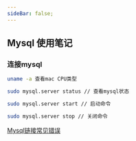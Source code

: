 ```yaml
---
sideBar: false;
---
```

## Mysql 使用笔记

### 连接mysql

``` bash
uname -a 查看mac CPU类型

sudo mysql.server status // 查看mysql状态

sudo mysql.server start // 启动命令

sudo mysql.server stop // 关闭命令
```

[Mysql链接常见错误](https://blog.csdn.net/m0_70556273/article/details/126490767) 
